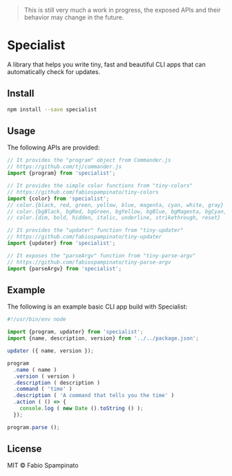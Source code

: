 > This is still very much a work in progress, the exposed APIs and their behavior may change in the future.

# Specialist

A library that helps you write tiny, fast and beautiful CLI apps that can automatically check for updates.

## Install

```sh
npm install --save specialist
```

## Usage

The following APIs are provided:

```ts
// It provides the "program" object from Commander.js
// https://github.com/tj/commander.js
import {program} from 'specialist';

// It provides the simple color functions from "tiny-colors"
// https://github.com/fabiospampinato/tiny-colors
import {color} from 'specialist';
// color.{black, red, green, yellow, blue, magenta, cyan, white, gray}
// color.{bgBlack, bgRed, bgGreen, bgYellow, bgBlue, bgMagenta, bgCyan, bgWhite}
// color.{dim, bold, hidden, italic, underline, strikethrough, reset}

// It provides the "updater" function from "tiny-updater"
// https://github.com/fabiospampinato/tiny-updater
import {updater} from 'specialist';

// It exposes the "parseArgv" function from "tiny-parse-argv"
// https://github.com/fabiospampinato/tiny-parse-argv
import {parseArgv} from 'specialist';
```

## Example

The following is an example basic CLI app build with Specialist:

```ts
#!/usr/bin/env node

import {program, updater} from 'specialist';
import {name, description, version} from '../../package.json';

updater ({ name, version });

program
  .name ( name )
  .version ( version )
  .description ( description )
  .command ( 'time' )
  .description ( 'A command that tells you the time' )
  .action ( () => {
    console.log ( new Date ().toString () );
  });

program.parse ();
```

## License

MIT © Fabio Spampinato
